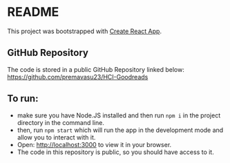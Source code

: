 # README

This project was bootstrapped with [Create React App](https://github.com/facebook/create-react-app).

## GitHub Repository
The code is stored in a public GitHub Repository linked below: 
https://github.com/premavasu23/HCI-Goodreads


## To run:
- make sure you have Node.JS installed and then run `npm i` in the project directory in the command line.
- then, run `npm start` which will run the app in the development mode and allow you to interact with it.
- Open: [http://localhost:3000](http://localhost:3000) to view it in your browser.
- The code in this repository is public, so you should have access to it.
